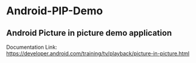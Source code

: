 # Android-PIP-Demo
## Android Picture in picture demo application

Documentation Link: https://developer.android.com/training/tv/playback/picture-in-picture.html
